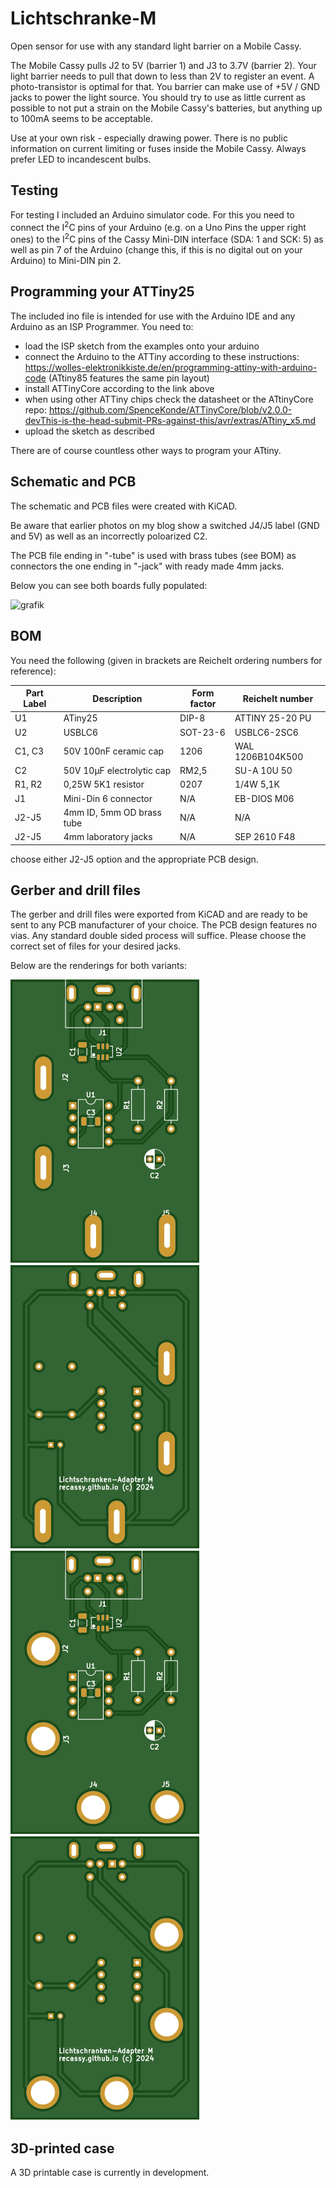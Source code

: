 # Lichtschranke-M
Open sensor for use with any standard light barrier on a Mobile Cassy.

The Mobile Cassy pulls J2 to 5V (barrier 1) and J3 to 3.7V (barrier 2). Your light barrier needs to pull that down to less than 2V to register an event. A photo-transistor is optimal for that. You barrier can make use of +5V / GND jacks to power the light source. You should try to use as little current as possible to not put a strain on the Mobile Cassy's batteries, but anything up to 100mA seems to be acceptable.

Use at your own risk - especially drawing power. There is no public information on current limiting or fuses inside the Mobile Cassy. Always prefer LED to incandescent bulbs.

## Testing
For testing I included an Arduino simulator code. For this you need to connect the I<sup>2</sup>C pins of your Arduino (e.g. on a Uno Pins the upper right ones) to the I<sup>2</sup>C pins of the Cassy Mini-DIN interface (SDA: 1 and SCK: 5) as well as pin 7 of the Arduino (change this, if this is no digital out on your Arduino) to Mini-DIN pin 2.

## Programming your ATTiny25
The included ino file is intended for use with the Arduino IDE and any Arduino as an ISP Programmer. You need to:
* load the ISP sketch from the examples onto your arduino
* connect the Arduino to the ATTiny according to these instructions: https://wolles-elektronikkiste.de/en/programming-attiny-with-arduino-code (ATtiny85 features the same pin layout)
* install ATTinyCore according to the link above
* when using other ATTiny chips check the datasheet or the ATtinyCore repo: https://github.com/SpenceKonde/ATTinyCore/blob/v2.0.0-devThis-is-the-head-submit-PRs-against-this/avr/extras/ATtiny_x5.md
* upload the sketch as described

There are of course countless other ways to program your ATtiny.

## Schematic and PCB
The schematic and PCB files were created with KiCAD.

Be aware that earlier photos on my blog show a switched J4/J5 label (GND and 5V) as well as an incorrectly poloarized C2.

The PCB file ending in "-tube" is used with brass tubes (see BOM) as connectors the one ending in "-jack" with ready made 4mm jacks.

Below you can see both boards fully populated:

![grafik](https://github.com/user-attachments/assets/75bc6a3c-8947-44a0-88a2-3af4b0098218)


## BOM
You need the following (given in brackets are Reichelt ordering numbers for reference):


| Part Label  | Description | Form factor | Reichelt number |
| ------------- | ------------- | ------------- | ------------- |
| U1  |  ATiny25 | DIP-8 | ATTINY 25-20 PU |
| U2 | USBLC6 | SOT-23-6 |  USBLC6-2SC6 |
| C1, C3 | 50V 100nF ceramic cap | 1206 |  WAL 1206B104K500 |
| C2 | 50V 10µF electrolytic cap | RM2,5 |  SU-A 10U 50|
| R1, R2 | 0,25W 5K1 resistor | 0207 |  1/4W 5,1K |
| J1 | Mini-Din 6 connector | N/A | EB-DIOS M06 |
| J2-J5 | 4mm ID, 5mm OD brass tube | N/A | N/A |
| J2-J5 | 4mm laboratory jacks | N/A | SEP 2610 F48  |

choose either J2-J5 option and the appropriate PCB design.

## Gerber and drill files
The gerber and drill files were exported from KiCAD and are ready to be sent to any PCB manufacturer of your choice. The PCB design features no vias. Any standard double sided process will suffice.
Please choose the correct set of files for your desired jacks.

Below are the renderings for both variants:

![](https://github.com/REcassy/Lichtschranke-M/blob/main/Renderings/Jack-top.svg?raw=true)  ![](https://github.com/REcassy/Lichtschranke-M/blob/main/Renderings/Jack-bottom.svg?raw=true) ![](https://github.com/REcassy/Lichtschranke-M/blob/main/Renderings/Tube-top.svg?raw=true)  ![](https://github.com/REcassy/Lichtschranke-M/blob/main/Renderings/Tube-bottom.svg?raw=true)

## 3D-printed case
A 3D printable case is currently in development.
